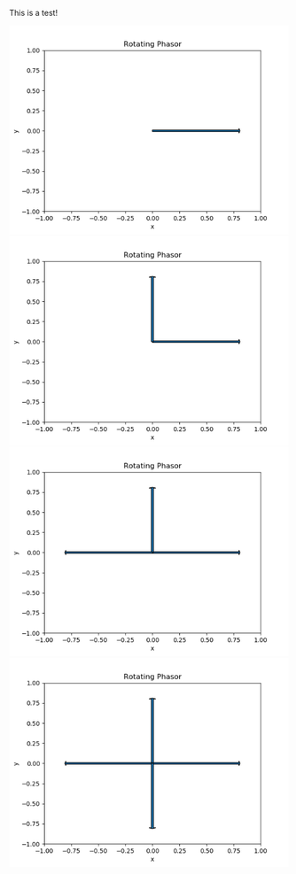 This is a test!



![Plotted with graphPlotter!](/programming/python/images/6f67681023bc11ed80eac821587c6744.png)
![Plotted with graphPlotter!](/programming/python/images/6f67681123bc11ed80eac821587c6744.png)
![Plotted with graphPlotter!](/programming/python/images/6f67681223bc11ed80eac821587c6744.png)
![Plotted with graphPlotter!](/programming/python/images/6f67681323bc11ed80eac821587c6744.png)
